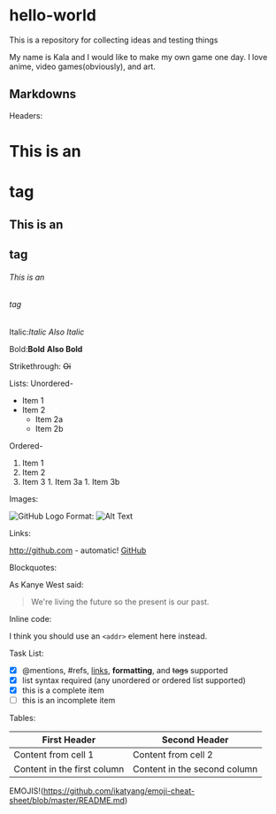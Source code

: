 # hello-world
This is a repository for collecting ideas and testing things

My name is Kala and I would like to make my own game one day.
I love anime, video games(obviously), and art.

## Markdowns

Headers: 
# This is an <h1> tag
## This is an <h2> tag
###### This is an <h6> tag

Italic:*Italic* _Also Italic_
  
Bold:**Bold** __Also Bold__
  
Strikethrough: ~~Oi~~
  
Lists:
  Unordered- 
  * Item 1
  * Item 2
    * Item 2a
    * Item 2b
  
  Ordered-
  1. Item 1
  1. Item 2
  1. Item 3
    1. Item 3a
    1. Item 3b
  
  Images: 
  
  ![GitHub Logo](/images/logo.png)
Format: ![Alt Text](url)
  
  Links: 
  
  http://github.com - automatic!
[GitHub](http://github.com)
  
  Blockquotes: 
  
  As Kanye West said:

> We're living the future so
> the present is our past.
  
  Inline code:
  
  I think you should use an
`<addr>` element here instead.
  
  Task List:
  
  - [x] @mentions, #refs, [links](), **formatting**, and <del>tags</del> supported
  - [x] list syntax required (any unordered or ordered list supported)
  - [x] this is a complete item
  - [ ] this is an incomplete item
  
  Tables:
  
  First Header | Second Header
  ------------ | -------------
  Content from cell 1 | Content from cell 2
  Content in the first column | Content in the second column
  
  EMOJIS!(https://github.com/ikatyang/emoji-cheat-sheet/blob/master/README.md)
